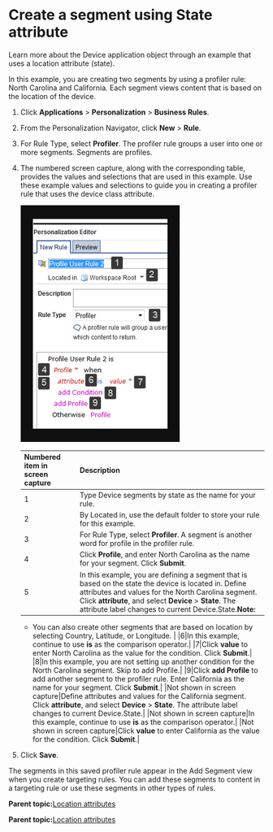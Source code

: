 # Create a segment using State attribute 

Learn more about the Device application object through an example that uses a location attribute \(state\).

In this example, you are creating two segments by using a profiler rule: North Carolina and California. Each segment views content that is based on the location of the device.

1.  Click **Applications** \> **Personalization** \> **Business Rules**.

2.  From the Personalization Navigator, click **New** \> **Rule**.

3.  For Rule Type, select **Profiler**. The profiler rule groups a user into one or more segments. Segments are profiles.

4.  The numbered screen capture, along with the corresponding table, provides the values and selections that are used in this example. Use these example values and selections to guide you in creating a profiler rule that uses the device class attribute.

    ![Screen capture of a profiler rule in the Personalization Editor](../images/segment_profiler2.jpg)

    |Numbered item in screen capture|Description|
    |-------------------------------|-----------|
    |1|Type Device segments by state as the name for your rule.|
    |2|By Located in, use the default folder to store your rule for this example.|
    |3|For Rule Type, select **Profiler**. A segment is another word for profile in the profiler rule.|
    |4|Click **Profile**, and enter North Carolina as the name for your segment. Click **Submit**.|
    |5|In this example, you are defining a segment that is based on the state the device is located in. Define attributes and values for the North Carolina segment. Click **attribute**, and select **Device** \> **State**. The attribute label changes to current Device.State.**Note:**

    -   You can also create other segments that are based on location by selecting Country, Latitude, or Longitude.
|
    |6|In this example, continue to use **is** as the comparison operator.|
    |7|Click **value** to enter North Carolina as the value for the condition. Click **Submit**.|
    |8|In this example, you are not setting up another condition for the North Carolina segment. Skip to add Profile.|
    |9|Click **add Profile** to add another segment to the profiler rule. Enter California as the name for your segment. Click **Submit**.|
    |Not shown in screen capture|Define attributes and values for the California segment. Click **attribute**, and select **Device** \> **State**. The attribute label changes to current Device.State.|
    |Not shown in screen capture|In this example, continue to use **is** as the comparison operator.|
    |Not shown in screen capture|Click **value** to enter California as the value for the condition. Click **Submit**.|

5.  Click **Save**.


The segments in this saved profiler rule appear in the Add Segment view when you create targeting rules. You can add these segments to content in a targeting rule or use these segments in other types of rules.

**Parent topic:**[Location attributes ](../contarget/targeting_geo.md)

**Parent topic:**[Location attributes ](../contarget/targeting_geo.md)

